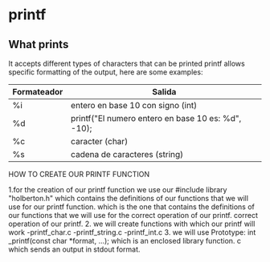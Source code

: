 # printf
## What prints

It accepts different types of characters that can be printed printf allows specific formatting of the output, here are some examples:

| Formateador | Salida |
| ------ | ------ |
|%i|entero en base 10 con signo (int)
|%d|printf("El numero entero en base 10 es: %d", -10);|
|%c|caracter (char)|
|%s|cadena de caracteres (string)

HOW TO CREATE OUR PRINTF FUNCTION

1.for the creation of our printf function we use our #include library "holberton.h" which contains the definitions of our functions that we will use for our printf function.
which is the one that contains the definitions of our functions that we will use for the correct operation of our printf.
correct operation of our printf.
2. we will create functions with which our printf will work
-printf_char.c
-printf_string.c
-printf_int.c
3. we will use Prototype: int _printf(const char *format, ...); which is an enclosed library function.
 c which sends an output in stdout format.



